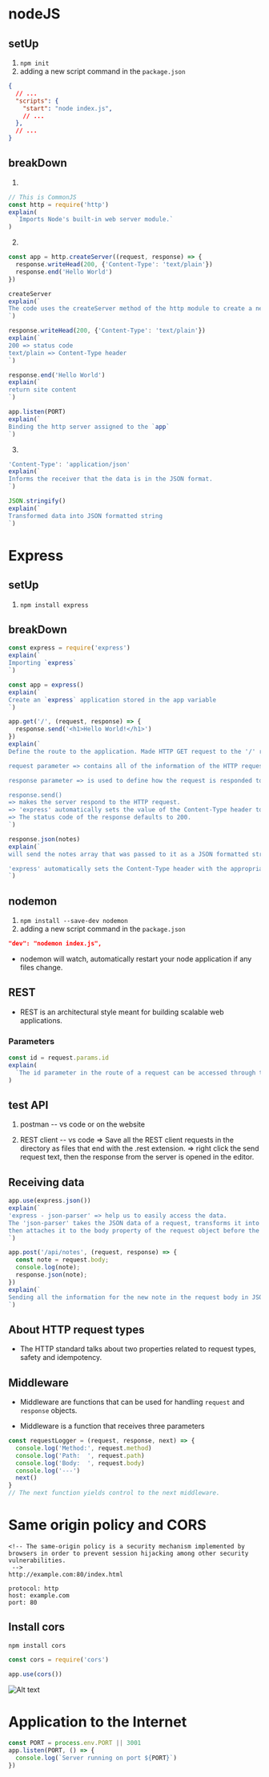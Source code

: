 # nodeJS

## setUp
1. `npm init`
2. adding a new script command in the `package.json`
```json
{
  // ...
  "scripts": {
    "start": "node index.js",
    // ...
  },
  // ...
}
```

## breakDown
1. 
```js
// This is CommonJS
const http = require('http')
explain(
  `Imports Node's built-in web server module.`
)
```
2. 
```js
const app = http.createServer((request, response) => {
  response.writeHead(200, {'Content-Type': 'text/plain'})
  response.end('Hello World')
})

createServer
explain(`
The code uses the createServer method of the http module to create a new web server.
`)

response.writeHead(200, {'Content-Type': 'text/plain'})
explain(`
200 => status code
text/plain => Content-Type header
`)

response.end('Hello World')
explain(`
return site content
`)

app.listen(PORT)
explain(`
Binding the http server assigned to the `app`
`)
```

3. 
```js
'Content-Type': 'application/json'
explain(`
Informs the receiver that the data is in the JSON format.
`)

JSON.stringify()
explain(`
Transformed data into JSON formatted string
`)
```




# Express

## setUp
1. `npm install express`

## breakDown
```js
const express = require('express')
explain(`
Importing `express`
`)

const app = express()
explain(`
Create an `express` application stored in the app variable
`)

app.get('/', (request, response) => {
  response.send('<h1>Hello World!</h1>')
})
explain(`
Define the route to the application. Made HTTP GET request to the '/' root

request parameter => contains all of the information of the HTTP request.

response parameter => is used to define how the request is responded to.

response.send() 
=> makes the server respond to the HTTP request.
=> 'express' automatically sets the value of the Content-Type header to be text/html.
=> The status code of the response defaults to 200.
`)

response.json(notes)
explain(`
will send the notes array that was passed to it as a JSON formatted string.

'express' automatically sets the Content-Type header with the appropriate value of application/json
`)
```

## nodemon
1. `npm install --save-dev nodemon`
2. adding a new script command in the `package.json`
```json
"dev": "nodemon index.js",
```
- nodemon will watch, automatically restart your node application if any files change.

## REST
- REST is an architectural style meant for building scalable web applications.

### Parameters
```js
const id = request.params.id
explain(
  `The id parameter in the route of a request can be accessed through the 'request' object`
)
```

## test API
1. postman -- vs code or on the website

2. REST client -- vs code => 
  Save all the REST client requests in the directory as files that end with the .rest extension. =>
  right click the send request text, then the response from the server is opened in the editor.

## Receiving data
```js
app.use(express.json())
explain(`
'express - json-parser' => help us to easily access the data.
The 'json-parser' takes the JSON data of a request, transforms it into a JS object and 
then attaches it to the body property of the request object before the route handler is called.
`)

app.post('/api/notes', (request, response) => {
  const note = request.body;
  console.log(note);
  response.json(note);
})
explain(`
Sending all the information for the new note in the request body in JSON format
`)
```

## About HTTP request types
- The HTTP standard talks about two properties related to request types, safety and idempotency.

## Middleware
- Middleware are functions that can be used for handling `request` and `response` objects.

- Middleware is a function that receives three parameters
```js
const requestLogger = (request, response, next) => {
  console.log('Method:', request.method)
  console.log('Path:  ', request.path)
  console.log('Body:  ', request.body)
  console.log('---')
  next()
}
// The next function yields control to the next middleware.
```

# Same origin policy and CORS
```http
<!-- The same-origin policy is a security mechanism implemented by browsers in order to prevent session hijacking among other security vulnerabilities.
 -->
http://example.com:80/index.html
  
protocol: http
host: example.com
port: 80
```

## Install cors
`npm install cors`
```js
const cors = require('cors')

app.use(cors())
```
![Alt text](https://fullstackopen.com/static/2aa09f5e7969cf4ec229aceb70abfa26/664c8/100.png)


# Application to the Internet
```js
const PORT = process.env.PORT || 3001
app.listen(PORT, () => {
  console.log(`Server running on port ${PORT}`)
})
```